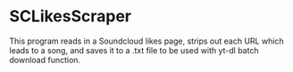 # SCLikesScraper
This program reads in a Soundcloud likes page, strips out each URL which leads to a song, and saves it to a .txt file to be used with yt-dl batch download function.
